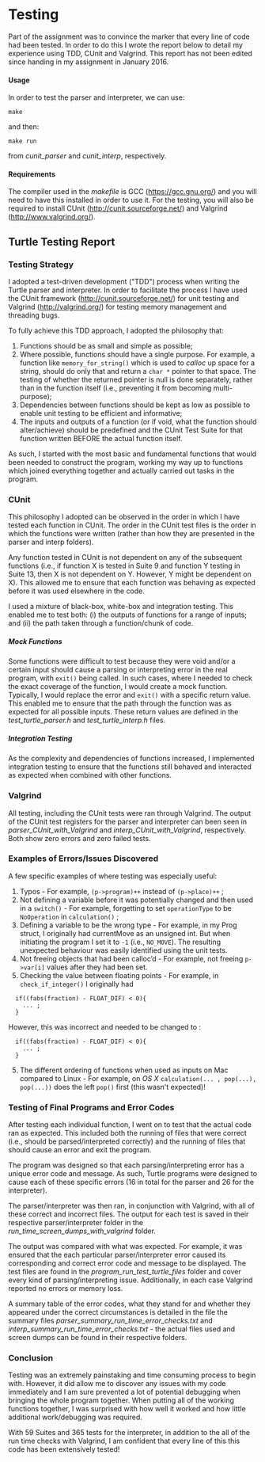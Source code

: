 # Testing
Part of the assignment was to convince the marker that every line of code had been tested. In order to do this I wrote the report below to detail my experience using TDD, CUnit and Valgrind. This report has not been edited since handing in my assignment in January 2016.

#### Usage
In order to test the parser and interpreter, we can use:
```
make
```
and then:
```
make run
```
from *cunit_parser* and *cunit_interp*, respectively.

#### Requirements
The compiler used in the *makefile* is GCC (https://gcc.gnu.org/) and you will need to have this installed in order to use it. For the testing, you will also be required to install CUnit (http://cunit.sourceforge.net/) and Valgrind (http://www.valgrind.org/).

## Turtle Testing Report
### Testing Strategy
I adopted a test-driven development ("TDD") process when writing the Turtle parser and interpreter. In order to  facilitate the process I have used the CUnit framework (http://cunit.sourceforge.net/) for unit testing and Valgrind (http://valgrind.org/) for testing memory management and threading bugs. 

To fully achieve this TDD approach, I adopted the philosophy that: 
1. Functions should be as small and simple as possible;
2. Where possible, functions should have a single purpose. For example, a function like ```memory_for_string()``` which is used to *calloc* up space for a string, should do only that and return a ```char *``` pointer to that space. The testing of whether the returned pointer is null is done separately, rather than in the function itself (i.e., preventing it from becoming multi-purpose); 
3. Dependencies between functions should be kept as low as possible to enable unit testing to be efficient and informative; 
4. The inputs and outputs of a function (or if void, what the function should alter/achieve) should be predefined and the CUnit Test Suite for that function written BEFORE the actual function itself. 

As such, I started with the most basic and fundamental functions that would been needed to construct the program, working my way up to functions which joined everything together and actually carried out tasks in the program. 

### CUnit
This philosophy I adopted can be observed in the order in which I have tested each function in CUnit. The order in the CUnit test files is the order in which the functions were written (rather than how they are presented in the parser and interp folders). 

Any function tested in CUnit is not dependent on any of the subsequent functions (i.e.,  if function X is tested in Suite 9 and function Y testing in Suite 13, then X is not dependent on Y. However, Y might be dependent on X). This allowed me to ensure that each function was behaving as expected before it was used elsewhere in the code. 

I used a mixture of black-box, white-box and integration testing. This enabled me to test both: (i) the outputs of functions for a range of inputs; and (ii) the path taken through a function/chunk of code. 

##### Mock Functions 
Some functions were difficult to test because they were void and/or a certain input should cause a parsing or interpreting error in the real program, with ```exit()``` being called. In such cases, where I needed to check the exact coverage of the function, I would create a mock function. Typically, I would replace the error and ```exit()``` with a specific return value. This enabled me to ensure that the path through the function was as expected for all possible inputs. These return values are defined in the *test_turtle_parser.h* and *test_turtle_interp.h* files. 

##### Integration Testing 
As the complexity and dependencies of functions increased, I implemented integration testing to ensure that the functions still behaved and interacted as expected when combined with other functions. 

### Valgrind 
All testing, including the CUnit tests were ran through Valgrind. The output of the CUnit test registers for the parser and interpreter can been seen in *parser_CUnit_with_Valgrind* and *interp_CUnit_with_Valgrind*, respectively. Both show zero errors and zero failed tests. 

### Examples of Errors/Issues Discovered
A few specific examples of where testing was especially useful:
1. Typos - For example, ```(p->program)++``` instead of ```(p->place)++``` ; 
2. Not defining a variable before it was potentially changed and then used in a ```switch()``` - For example, forgetting to set ```operationType``` to be ```NoOperation``` in ```calculation()``` ; 
3. Defining a variable to be the wrong type - For example, in my Prog struct, I originally had currentMove as an unsigned int. But when initiating the program I set it to ```-1``` (i.e., ```NO_MOVE```). The resulting unexpected behaviour was easily identified using the unit tests. 
4. Not freeing objects that had been calloc’d - For example, not freeing ```p->var[i]``` values after they had been set. 
5. Checking the value between floating points - For example, in ```check_if_integer()``` I originally had 
```
  if((fabs(fraction) - FLOAT_DIF) < 0){
    ... ; 
  }
```

However, this was incorrect and needed to be changed to :
```
  if((fabs(fraction) - FLOAT_DIF) < 0){
    ... ; 
  }
```
5. The different ordering of functions when used as inputs on Mac compared to Linux - For example, on *OS X* ```calculation(... , pop(...), pop(...))``` does the left ```pop()``` first (this wasn't expected)!

### Testing of Final Programs and Error Codes 
After testing each individual function, I went on to test that the actual code ran as expected. This included both the running of files that were correct (i.e., should be parsed/interpreted correctly) and the running of files that should cause an error and exit the program.

The program was designed so that each parsing/interpreting error has a unique error code and message. As such, Turtle programs were designed to cause each of these specific errors (16 in total for the parser and 26 for the interpreter). 

The parser/interpreter was then ran, in conjunction with Valgrind, with all of these correct and incorrect files. The output for each test is saved in their respective parser/interpreter folder in the  *run_time_screen_dumps_with_valgrind* folder. 

The output was compared with what was expected. For example, it was ensured that the each particular parser/interpreter error caused its corresponding and correct error code and message to be displayed. The test files are found in the *program_run_test_turtle_files* folder and cover every kind of parsing/interpreting issue. Additionally, in each case Valgrind reported no errors or memory loss. 

A summary table of the error codes, what they stand for and whether they appeared under the correct circumstances is detailed in the file the summary files *parser_summary_run_time_error_checks.txt* and *interp_summary_run_time_error_checks.txt* - the actual files used and screen dumps can be found in their respective folders. 

### Conclusion 
  
Testing was an extremely painstaking and time consuming process to begin with. However, it did allow me to discover any issues with my code immediately and I am sure prevented a lot of potential debugging when bringing the whole program together. When putting all of the working functions together, I was surprised with how well it worked and how little additional work/debugging was required.

With 59 Suites and 365 tests for the interpreter, in addition to the all of the run time checks with Valgrind, I am confident that every line of this this code has been extensively tested!
